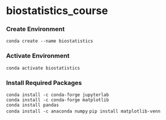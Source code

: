 # biostatistics_course
### Create Environment
`conda create --name biostatistics`
### Activate Environment
`conda activate biostatistics`
### Install Required Packages
`conda install -c conda-forge jupyterlab`  
`conda install -c conda-forge matplotlib`  
`conda install pandas`  
`conda install -c anaconda numpy`
`pip install matplotlib-venn`